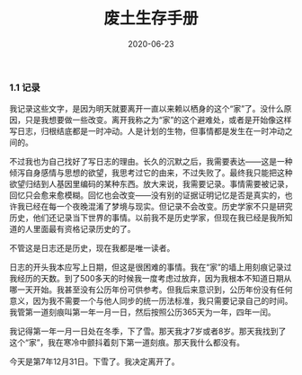 ﻿---
layout: post
title: 废土生存手册
date: 2020-06-23
Author: GreatSeal
categories: 长篇
tags: [小说]
comments: true
toc: true
pinned: false
---

### 1.1 记录

我记录这些文字，是因为明天就要离开一直以来赖以栖身的这个“家”了。没什么原因，只是我想要做一些改变。离开我称之为“家”的这个避难处，或者是开始像这样写日志，归根结底都是一时冲动。人是计划的生物，但事情都是发生在一时冲动之间的。

不过我也为自己找好了写日志的理由。长久的沉默之后，我需要表达——这是一种倾泻自身感情与思想的欲望，我思考过它的由来，不过失败了。最终我只能把这种欲望归结到人基因里编码的某种东西。放大来说，我需要记录。事情需要被记录，回忆只会愈来愈模糊。回忆也会改变——没有别的证据证明记忆是否是真实的，也许我已经在每一个夜晚混淆了梦境与现实。但记录不会改变。历史学家不只是研究历史，他们还记录当下世界的事情。以前我不是历史学家，但现在我已经是我所知道的人里面最有资格记录历史的了。

不管这是日志还是历史，现在我都是唯一读者。

日志的开头我本应写上日期，但这是很困难的事情。我在“家”的墙上用刻痕记录过我经历的天数。到了500多天的时候我一度考虑过放弃，因为我根本不知道日期从哪一天开始。我甚至没有公历年份可供参考。但我后来意识到，公历年份没有任何意义，因为我不需要一个与他人同步的统一历法标准，我只需要记录自己的时间。我管第一道刻痕叫第一年一月一日，然后按照公历365天为一年，四年一闰。

我记得第一年一月一日处在冬季，下了雪。那天我才7岁或者8岁。那天我找到了这个“家”，我在寒冷中颤抖着刻下第一道刻痕。那天我什么都没有。

今天是第7年12月31日。下雪了。我决定离开了。
